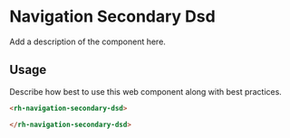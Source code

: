 # Navigation Secondary Dsd
Add a description of the component here.

## Usage
Describe how best to use this web component along with best practices.

```html
<rh-navigation-secondary-dsd>

</rh-navigation-secondary-dsd>
```
